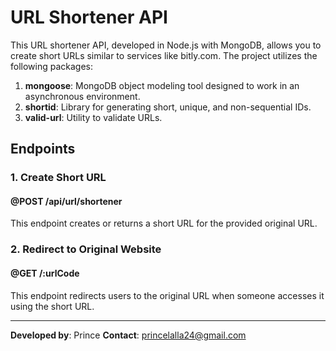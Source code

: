 # URL Shortener API

This URL shortener API, developed in Node.js with MongoDB, allows you to create short URLs similar to services like bitly.com. The project utilizes the following packages:

1. **mongoose**: MongoDB object modeling tool designed to work in an asynchronous environment.
2. **shortid**: Library for generating short, unique, and non-sequential IDs.
3. **valid-url**: Utility to validate URLs.

## Endpoints

### 1. Create Short URL

#### @POST /api/url/shortener

This endpoint creates or returns a short URL for the provided original URL.

### 2. Redirect to Original Website

#### @GET /:urlCode

This endpoint redirects users to the original URL when someone accesses it using the short URL.

---

**Developed by**: Prince
**Contact**: princelalla24@gmail.com
